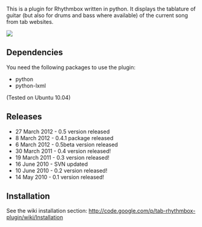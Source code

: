 This is a plugin for Rhythmbox written in python. It displays the tablature of guitar (but also for drums and bass where available) of the current song from tab websites.

<a href='Hidden comment: 
<a href="http://img26.imageshack.us/img26/5661/schermata2y.png"><img src="http://img26.imageshack.us/img26/5661/schermata2y.png" width="785" height="462">
'></a>

<a href='http://imageshack.us/photo/my-images/193/tabsearch.png/'><img src='http://img193.imageshack.us/img193/1866/tabsearch.png' border='0' /></a>


## Dependencies ##
You need the following packages to use the plugin:
  * python
  * python-lxml

(Tested on Ubuntu 10.04)

## Releases ##
  * 27 March 2012 - 0.5 version released
  * 8 March 2012 - 0.4.1 package released
  * 6 March 2012 - 0.5beta version released
  * 30 March 2011 - 0.4 version released!
  * 19 March 2011 - 0.3 version released!
  * 16 June 2010 - SVN updated
  * 10 June 2010 - 0.2 version released!
  * 14 May 2010 - 0.1 version released!

## Installation ##

See the wiki installation section: http://code.google.com/p/tab-rhythmbox-plugin/wiki/Installation